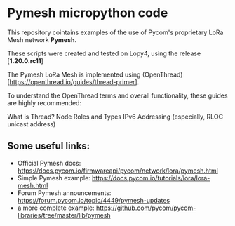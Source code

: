 # Pymesh micropython code

This repository cointains examples of the use of Pycom's proprietary LoRa Mesh network **Pymesh**.

These scripts were created and tested on Lopy4, using the release [**1.20.0.rc11**]


The Pymesh LoRa Mesh is implemented using (OpenThread)[https://openthread.io/guides/thread-primer].

To understand the OpenThread terms and overall functionality, these guides are highly recommended:

What is Thread?
Node Roles and Types
IPv6 Addressing (especially, RLOC unicast address)

## Some useful links:
* Official Pymesh docs: https://docs.pycom.io/firmwareapi/pycom/network/lora/pymesh.html
* Simple Pymesh example: https://docs.pycom.io/tutorials/lora/lora-mesh.html
* Forum Pymesh announcements: https://forum.pycom.io/topic/4449/pymesh-updates
* a more complete example: https://github.com/pycom/pycom-libraries/tree/master/lib/pymesh

